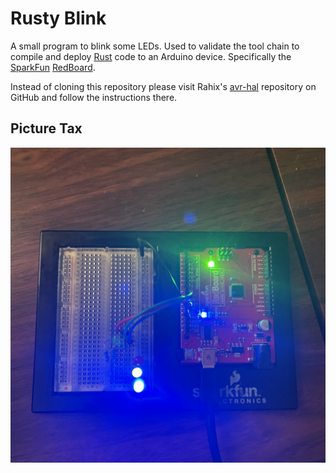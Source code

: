 # Rusty Blink

A small program to blink some LEDs.  Used to validate the tool chain to compile and
deploy [Rust](https://www.rust-lang.org/) code to an Arduino device.
Specifically the [SparkFun](https://www.sparkfun.com/)
[RedBoard](https://www.sparkfun.com/products/13975).

Instead of cloning this repository please visit Rahix's
[avr-hal](https://github.com/Rahix/avr-hal) repository on GitHub and follow the
instructions there.

## Picture Tax

![RedBoard and Breadboard](./images/rust-blink.jpeg)
